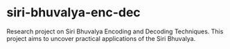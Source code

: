 # siri-bhuvalya-enc-dec
Research project on Siri Bhuvalya Encoding and Decoding Techniques. This project aims to uncover practical applications of the Siri Bhuvalya.
